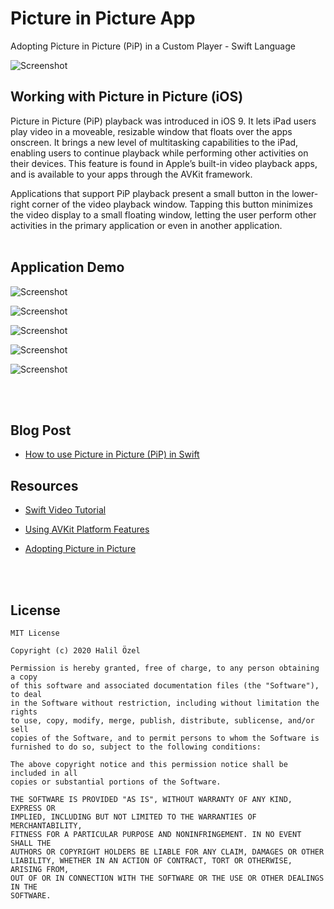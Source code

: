 # Picture in Picture App
Adopting Picture in Picture (PiP) in a Custom Player - Swift Language

![Screenshot](ipad.jpg)


## Working with Picture in Picture (iOS)

Picture in Picture (PiP) playback was introduced in iOS 9. It lets iPad users play video in a moveable, resizable window that floats over the apps onscreen. It brings a new level of multitasking capabilities to the iPad, enabling users to continue playback while performing other activities on their devices. This feature is found in Apple’s built-in video playback apps, and is available to your apps through the AVKit framework. <br>

Applications that support PiP playback present a small button in the lower-right corner of the video playback window. Tapping this button minimizes the video display to a small floating window, letting the user perform other activities in the primary application or even in another application.<br> <br>



## Application Demo

![Screenshot](picture1.png)

![Screenshot](pic2.png)

![Screenshot](pic3.png)

![Screenshot](pic4.png)

![Screenshot](pic5.png)

<br> <br>

## Blog Post

- [How to use Picture in Picture (PiP) in Swift](https://medium.com/@halilozel1903/how-to-use-picture-in-picture-pip-in-swift-585a59f6cc8c)

## Resources

- [Swift Video Tutorial](https://www.youtube.com/watch?v=PNCtRRusgDA) <br>

- [Using AVKit Platform Features](https://developer.apple.com/library/archive/documentation/AudioVideo/Conceptual/MediaPlaybackGuide/Contents/Resources/en.lproj/UsingAVKitPlatformFeatures/UsingAVKitPlatformFeatures.html#//apple_ref/doc/uid/TP40016757-CH5-SW3) <br>

- [Adopting Picture in Picture](https://developer.apple.com/documentation/avkit/adopting_picture_in_picture_in_a_custom_player)

<br> <br>

## License
```
MIT License

Copyright (c) 2020 Halil Özel

Permission is hereby granted, free of charge, to any person obtaining a copy
of this software and associated documentation files (the "Software"), to deal
in the Software without restriction, including without limitation the rights
to use, copy, modify, merge, publish, distribute, sublicense, and/or sell
copies of the Software, and to permit persons to whom the Software is
furnished to do so, subject to the following conditions:

The above copyright notice and this permission notice shall be included in all
copies or substantial portions of the Software.

THE SOFTWARE IS PROVIDED "AS IS", WITHOUT WARRANTY OF ANY KIND, EXPRESS OR
IMPLIED, INCLUDING BUT NOT LIMITED TO THE WARRANTIES OF MERCHANTABILITY,
FITNESS FOR A PARTICULAR PURPOSE AND NONINFRINGEMENT. IN NO EVENT SHALL THE
AUTHORS OR COPYRIGHT HOLDERS BE LIABLE FOR ANY CLAIM, DAMAGES OR OTHER
LIABILITY, WHETHER IN AN ACTION OF CONTRACT, TORT OR OTHERWISE, ARISING FROM,
OUT OF OR IN CONNECTION WITH THE SOFTWARE OR THE USE OR OTHER DEALINGS IN THE
SOFTWARE.
```

